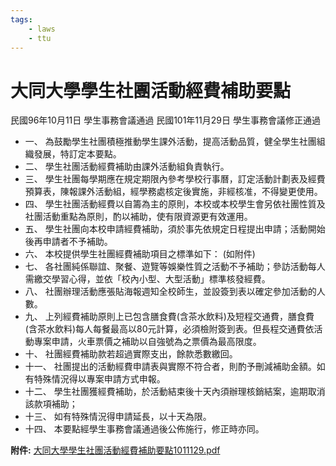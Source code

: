 ```yaml
---
tags:
    - laws
    - ttu
---
```

# 大同大學學生社團活動經費補助要點

民國96年10月11日 學生事務會議通過
民國101年11月29日 學生事務會議修正通過

- 一、 為鼓勵學生社團積極推動學生課外活動，提高活動品質，健全學生社團組織發展，特訂定本要點。
- 二、 學生社團活動經費補助由課外活動組負責執行。
- 三、 學生社團每學期應在規定期限內參考學校行事曆，訂定活動計劃表及經費預算表，陳報課外活動組，經學務處核定後實施，非經核准，不得變更使用。
- 四、 學生社團活動經費以自籌為主的原則，本校或本校學生會另依社團性質及社團活動重點為原則，酌以補助，使有限資源更有效運用。
- 五、 學生社團向本校申請經費補助，須於事先依規定日程提出申請；活動開始後再申請者不予補助。
- 六、 本校提供學生社團經費補助項目之標準如下：
(如附件)
- 七、 各社團純係聯誼、聚餐、遊覽等娛樂性質之活動不予補助；參訪活動每人需繳交學習心得，並依「校內小型、大型活動」標準核發經費。
- 八、 社團辦理活動應張貼海報週知全校師生，並設簽到表以確定參加活動的人數。
- 九、 上列經費補助原則上已包含膳食費(含茶水飲料)及短程交通費，膳食費(含茶水飲料)每人每餐最高以80元計算，必須檢附簽到表。但長程交通費依活動專案申請，火車票價之補助以自強號為之票價為最高限度。
- 十、 社團經費補助款若超過實際支出，餘款悉數繳回。
- 十一、 社團提出的活動經費申請表與實際不符合者，則酌予刪減補助金額。如有特殊情況得以專案申請方式申報。
- 十二、 學生社團獲經費補助，於活動結束後十天內須辦理核銷結案，逾期取消該款項補助；
- 十三、 如有特殊情況得申請延長，以十天為限。
- 十四、 本要點經學生事務會議通過後公佈施行，修正時亦同。

**附件:** [大同大學學生社團活動經費補助要點1011129.pdf](https://tturule.ttu.edu.tw/rulelist/ruledl.php?rid=235&Seq=2296)
